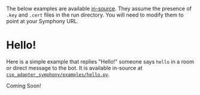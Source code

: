 The below examples are available [in-source](https://github.com/Point72/csp-adapter-symphony/blob/main/csp_adapter_symphony/examples/).
They assume the presence of `.key` and `.cert` files in the run directory.
You will need to modify them to point at your Symphony URL.

# Hello!

Here is a simple example that replies "Hello!" someone says `hello` in a room or direct message to the bot.
It is available in-source at [`csp_adapter_symphony/examples/hello.py`](https://github.com/Point72/csp-adapter-symphony/blob/main/csp_adapter_symphony/examples/hello.py).

Coming Soon!
